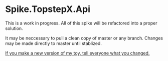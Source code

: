 # Spike.TopstepX.Api

This is a work in progress. All of this spike will be refactored into a proper solution.

It may be neccessary to pull a clean copy of master or any branch. Changes may be made directly to master until stablized.

[If you make a new version of my toy, tell everyone what you changed.](https://dev.to/buildwebcrumbs/explain-like-im-five-licenses-for-open-source-projects-16ob)
